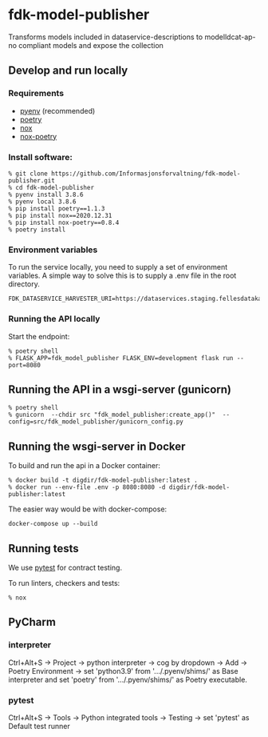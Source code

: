 # fdk-model-publisher
Transforms models included in dataservice-descriptions to modelldcat-ap-no compliant models and expose the collection

## Develop and run locally
### Requirements
- [pyenv](https://github.com/pyenv/pyenv) (recommended)
- [poetry](https://python-poetry.org/)
- [nox](https://nox.thea.codes/en/stable/)
- [nox-poetry](https://pypi.org/project/nox-poetry/)

### Install software:
```
% git clone https://github.com/Informasjonsforvaltning/fdk-model-publisher.git
% cd fdk-model-publisher
% pyenv install 3.8.6
% pyenv local 3.8.6
% pip install poetry==1.1.3
% pip install nox==2020.12.31
% pip install nox-poetry==0.8.4
% poetry install
```
### Environment variables
To run the service locally, you need to supply a set of environment variables. A simple way to solve this is to supply a .env file in the root directory.

```
FDK_DATASERVICE_HARVESTER_URI=https://dataservices.staging.fellesdatakatalog.digdir.no
```
### Running the API locally
 Start the endpoint:
```
% poetry shell
% FLASK_APP=fdk_model_publisher FLASK_ENV=development flask run --port=8080
```
## Running the API in a wsgi-server (gunicorn)
```
% poetry shell
% gunicorn  --chdir src "fdk_model_publisher:create_app()"  --config=src/fdk_model_publisher/gunicorn_config.py
```
## Running the wsgi-server in Docker
To build and run the api in a Docker container:
```
% docker build -t digdir/fdk-model-publisher:latest .
% docker run --env-file .env -p 8080:8080 -d digdir/fdk-model-publisher:latest
```
The easier way would be with docker-compose:
```
docker-compose up --build
```
## Running tests
We use [pytest](https://docs.pytest.org/en/latest/) for contract testing.

To run linters, checkers and tests:
```
% nox
```

## PyCharm

### interpreter
Ctrl+Alt+S -> Project -> python interpreter -> cog by dropdown -> Add -> Poetry Environment -> set 'python3.9' from '.../.pyenv/shims/' as Base interpreter and set 'poetry' from '.../.pyenv/shims/' as Poetry executable.

### pytest
Ctrl+Alt+S -> Tools -> Python integrated tools -> Testing -> set 'pytest' as Default test runner
